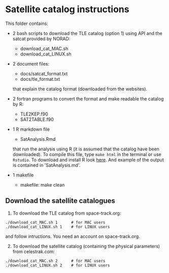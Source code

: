 # Satellite catalog instructions

This folder contains:

- 2 bash scripts to download the TLE catalog (option 1) using API and the satcat provided by NORAD:
    - download_cat_MAC.sh
    - download_cat_LINUX.sh
    
- 2 document files:
    - docs/satcat_format.txt
    - docs/tle_format.txt
    
    that explain the catalog format (downloaded from the websites).

- 2 fortran programs to convert the format and make readable the catalog by R:
    - TLE2KEP.f90
    - SAT2TABLE.f90
    
- 1 R markdown file 
    - SatAnalysis.Rmd 
    
    that run the analysis using R (it is assumed that the catalog have been downloaded).
    To compile this file, type `make html` in the terminal or use `Rstudio`. 
    To download and install R look [here](http://www.r-project.org). And example of the output is 
    contained in 'SatAnalysis.md'.
    
- 1 makefile
    - makefile: make clean

## Download the satellite catalogues

1.  To download the TLE catalog from space-track.org:
```
./download_cat_MAC.sh 1      # for MAC users
./download_cat_LINUX.sh 1    # for LINUX users
```
and follow intructions. You need an account on space-track.org.


2. To download the satellite catalog (containing the physical parameters) from celestrak.com:
```
./download_cat_MAC.sh 2      # for MAC users
./download_cat_LINUX.sh 2    # for LINUX users
```
